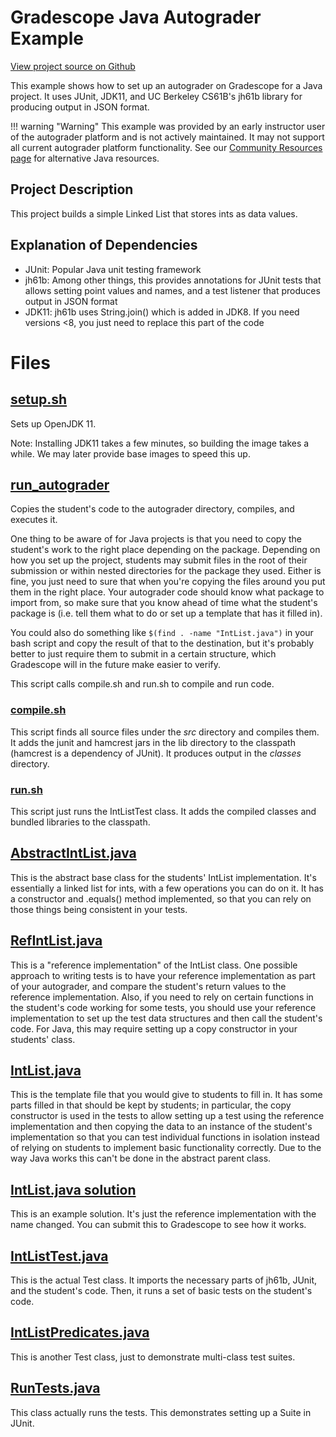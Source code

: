 # Gradescope Java Autograder Example

[View project source on Github](https://github.com/gradescope/autograder_samples/tree/master/java)

This example shows how to set up an autograder on Gradescope for a
Java project. It uses JUnit, JDK11, and UC Berkeley CS61B's jh61b
library for producing output in JSON format.

!!! warning "Warning"
    This example was provided by an early instructor user of the autograder
    platform and is not actively maintained. It may not support all current
    autograder platform functionality. See our
    [Community Resources page](https://gradescope-autograders.readthedocs.io/en/latest/resources/) for alternative Java resources.

## Project Description

This project builds a simple Linked List that stores ints as data
values.

## Explanation of Dependencies

- JUnit: Popular Java unit testing framework
- jh61b: Among other things, this provides annotations for JUnit tests that allows setting point values and names, and a test listener that produces output in JSON format
- JDK11: jh61b uses String.join() which is added in JDK8. If you need versions <8, you just need to replace this part of the code

# Files

## [setup.sh](https://github.com/gradescope/autograder_samples/blob/master/java/setup.sh)

Sets up OpenJDK 11.

Note: Installing JDK11 takes a few minutes, so building the image takes
a while. We may later provide base images to speed this up.

## [run_autograder](https://github.com/gradescope/autograder_samples/blob/master/java/run_autograder)

Copies the student's code to the autograder directory, compiles, and
executes it.

One thing to be aware of for Java projects is that you need to copy
the student's work to the right place depending on the
package. Depending on how you set up the project, students may submit
files in the root of their submission or within nested directories for
the package they used. Either is fine, you just need to sure that when
you're copying the files around you put them in the right place. Your
autograder code should know what package to import from, so make sure
that you know ahead of time what the student's package is (i.e. tell
them what to do or set up a template that has it filled in).

You could also do something like `$(find . -name "IntList.java")` in
your bash script and copy the result of that to the destination, but
it's probably better to just require them to submit in a certain
structure, which Gradescope will in the future make easier to verify.

This script calls compile.sh and run.sh to compile and run code.

### [compile.sh](https://github.com/gradescope/autograder_samples/blob/master/java/compile.sh)

This script finds all source files under the *src* directory and
compiles them. It adds the junit and hamcrest jars in the lib
directory to the classpath (hamcrest is a dependency of JUnit). It
produces output in the *classes* directory.

### [run.sh](https://github.com/gradescope/autograder_samples/blob/master/java/run.sh)

This script just runs the IntListTest class. It adds the compiled
classes and bundled libraries to the classpath.


## [AbstractIntList.java](https://github.com/gradescope/autograder_samples/blob/master/java/src/main/java/com/gradescope/intlist/AbstractIntList.java)

This is the abstract base class for the students' IntList
implementation. It's essentially a linked list for ints, with a few
operations you can do on it.  It has a constructor and .equals()
method implemented, so that you can rely on those things being
consistent in your tests.

## [RefIntList.java](https://github.com/gradescope/autograder_samples/blob/master/java/src/main/java/com/gradescope/intlist/RefIntList.java)

This is a "reference implementation" of the IntList class. One
possible approach to writing tests is to have your reference
implementation as part of your autograder, and compare the student's
return values to the reference implementation. Also, if you need to
rely on certain functions in the student's code working for some
tests, you should use your reference implementation to set up the test
data structures and then call the student's code. For Java, this may
require setting up a copy constructor in your students' class.

## [IntList.java](https://github.com/gradescope/autograder_samples/blob/master/java/src/main/java/com/gradescope/intlist/IntList.java)

This is the template file that you would give to students to fill
in. It has some parts filled in that should be kept by students; in
particular, the copy constructor is used in the tests to allow setting
up a test using the reference implementation and then copying the data
to an instance of the student's implementation so that you can test
individual functions in isolation instead of relying on students to
implement basic functionality correctly. Due to the way Java works
this can't be done in the abstract parent class.

## [IntList.java solution](https://github.com/gradescope/autograder_samples/blob/master/java/solution/IntList.java)

This is an example solution. It's just the reference implementation
with the name changed. You can submit this to Gradescope to see how it
works.

## [IntListTest.java](https://github.com/gradescope/autograder_samples/blob/master/java/src/main/java/com/gradescope/intlist/tests/IntListTest.java)

This is the actual Test class. It imports the necessary parts of
jh61b, JUnit, and the student's code. Then, it runs a set of basic
tests on the student's code.

## [IntListPredicates.java](https://github.com/gradescope/autograder_samples/blob/master/java/src/main/java/com/gradescope/intlist/tests/IntListPredicates.java)

This is another Test class, just to demonstrate multi-class test suites.

## [RunTests.java](https://github.com/gradescope/autograder_samples/blob/master/java/src/main/java/com/gradescope/intlist/tests/RunTests.java)

This class actually runs the tests. This demonstrates setting up a
Suite in JUnit.
